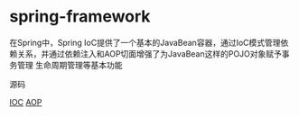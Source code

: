 #   spring-framework


在Spring中，Spring IoC提供了一个基本的JavaBean容器，通过IoC模式管理依赖关系，并通过依赖注入和AOP切面增强了为JavaBean这样的POJO对象赋予事务管理
生命周期管理等基本功能

源码

[IOC](001/README.md)
[AOP](002/README.md)